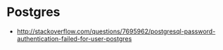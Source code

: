 # Postgres

 - http://stackoverflow.com/questions/7695962/postgresql-password-authentication-failed-for-user-postgres
